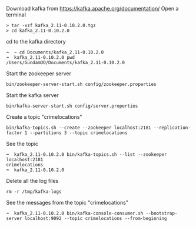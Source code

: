 Download kafka from https://kafka.apache.org/documentation/
Open a terminal
```
> tar -xzf kafka_2.11-0.10.2.0.tgz
> cd kafka_2.11-0.10.2.0
```

cd to the kafka directory
```
➜  ~ cd Documents/kafka_2.11-0.10.2.0
➜  kafka_2.11-0.10.2.0 pwd
/Users/GundamOO/Documents/kafka_2.11-0.10.2.0
```

Start the zookeeper server
```
bin/zookeeper-server-start.sh config/zookeeper.properties
```

Start the kafka server
```
bin/kafka-server-start.sh config/server.properties
```

Create a topic "crimelocations"
```
bin/kafka-topics.sh --create --zookeeper localhost:2181 --replication-factor 1 --partitions 3 --topic crimelocations
```

See the topic

```
➜  kafka_2.11-0.10.2.0 bin/kafka-topics.sh --list --zookeeper localhost:2181
crimelocations
➜  kafka_2.11-0.10.2.0
```

Delete all the log files
```
rm -r /tmp/kafka-logs
```

See the messages from the topic "crimelocations"

```
➜  kafka_2.11-0.10.2.0 bin/kafka-console-consumer.sh --bootstrap-server localhost:9092 --topic crimelocations --from-beginning
```

